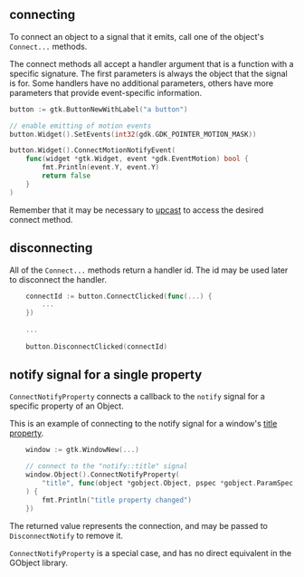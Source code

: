 ## connecting
To connect an object to a signal that it emits,
call one of the object's `Connect...` methods.

The connect methods all accept a handler argument
that is a function with a specific signature.
The first parameters is always the object that
the signal is for.
Some handlers have no additional parameters,
others have more parameters that provide event-specific
information.  

```go
button := gtk.ButtonNewWithLabel("a button")

// enable emitting of motion events
button.Widget().SetEvents(int32(gdk.GDK_POINTER_MOTION_MASK))

button.Widget().ConnectMotionNotifyEvent(
    func(widget *gtk.Widget, event *gdk.EventMotion) bool {
        fmt.Println(event.Y, event.Y)
        return false
    }
)
```

Remember that it may be necessary to
[upcast](casting.html)
to access the desired connect method.

## disconnecting
All of the `Connect...` methods return a handler id.
The id may be used later to disconnect the handler.

```go
    connectId := button.ConnectClicked(func(...) {
        ...
    })
    
    ...
    
    button.DisconnectClicked(connectId)
```

## notify signal for a single property
`ConnectNotifyProperty` connects a callback
to the `notify` signal
for a specific property of an Object.

This is an example of connecting to the notify signal
for a window's
[title property](https://developer.gnome.org/gtk3/stable/GtkWindow.html#GtkWindow--title).

```go
    window := gtk.WindowNew(...)

    // connect to the "notify::title" signal
    window.Object().ConnectNotifyProperty(
        "title", func(object *gobject.Object, pspec *gobject.ParamSpec,
    ) {
        fmt.Println("title property changed")
    })
```

The returned value represents the connection,
and may be passed to `DisconnectNotify` to remove it.

`ConnectNotifyProperty` is a special case,
and has no direct equivalent in the GObject library.
